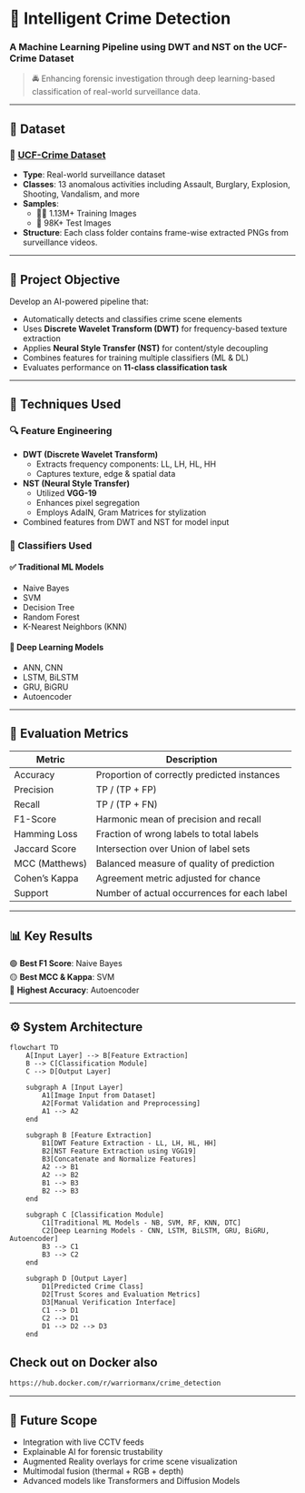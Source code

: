 # 🚨 Intelligent Crime Detection  
### A Machine Learning Pipeline using DWT and NST on the UCF-Crime Dataset  

> 🚔 Enhancing forensic investigation through deep learning-based classification of real-world surveillance data.  

---

## 📁 Dataset  

### 🔗 [UCF-Crime Dataset](https://www.kaggle.com/datasets/odins0n/ucf-crime-dataset/data)  
- **Type**: Real-world surveillance dataset  
- **Classes**: 13 anomalous activities including Assault, Burglary, Explosion, Shooting, Vandalism, and more  
- **Samples**:  
  - 🏋️‍♂️ 1.13M+ Training Images  
  - 🧪 98K+ Test Images  
- **Structure**: Each class folder contains frame-wise extracted PNGs from surveillance videos.  

---

## 🎯 Project Objective  

Develop an AI-powered pipeline that:  
- Automatically detects and classifies crime scene elements  
- Uses **Discrete Wavelet Transform (DWT)** for frequency-based texture extraction  
- Applies **Neural Style Transfer (NST)** for content/style decoupling  
- Combines features for training multiple classifiers (ML & DL)  
- Evaluates performance on **11-class classification task**

---

## 🧰 Techniques Used  

### 🔍 Feature Engineering  
- **DWT (Discrete Wavelet Transform)**  
  - Extracts frequency components: LL, LH, HL, HH  
  - Captures texture, edge & spatial data  
- **NST (Neural Style Transfer)**  
  - Utilized **VGG-19**  
  - Enhances pixel segregation  
  - Employs AdaIN, Gram Matrices for stylization  
- Combined features from DWT and NST for model input  

### 🤖 Classifiers Used  
#### ✅ Traditional ML Models  
- Naive Bayes  
- SVM  
- Decision Tree  
- Random Forest  
- K-Nearest Neighbors (KNN)  

#### 🧠 Deep Learning Models  
- ANN, CNN  
- LSTM, BiLSTM  
- GRU, BiGRU  
- Autoencoder  

---

## 🧪 Evaluation Metrics  

| Metric             | Description                                 |
|--------------------|---------------------------------------------|
| Accuracy           | Proportion of correctly predicted instances |
| Precision          | TP / (TP + FP)                              |
| Recall             | TP / (TP + FN)                              |
| F1-Score           | Harmonic mean of precision and recall       |
| Hamming Loss       | Fraction of wrong labels to total labels    |
| Jaccard Score      | Intersection over Union of label sets       |
| MCC (Matthews)     | Balanced measure of quality of prediction   |
| Cohen’s Kappa      | Agreement metric adjusted for chance        |
| Support            | Number of actual occurrences for each label |

---

## 📊 Key Results  

🟢 **Best F1 Score**: Naive Bayes  
🟡 **Best MCC & Kappa**: SVM  
🔵 **Highest Accuracy**: Autoencoder  

---

## ⚙️ System Architecture  
```mermaid
flowchart TD
    A[Input Layer] --> B[Feature Extraction]
    B --> C[Classification Module]
    C --> D[Output Layer]

    subgraph A [Input Layer]
        A1[Image Input from Dataset]
        A2[Format Validation and Preprocessing]
        A1 --> A2
    end

    subgraph B [Feature Extraction]
        B1[DWT Feature Extraction - LL, LH, HL, HH]
        B2[NST Feature Extraction using VGG19]
        B3[Concatenate and Normalize Features]
        A2 --> B1
        A2 --> B2
        B1 --> B3
        B2 --> B3
    end

    subgraph C [Classification Module]
        C1[Traditional ML Models - NB, SVM, RF, KNN, DTC]
        C2[Deep Learning Models - CNN, LSTM, BiLSTM, GRU, BiGRU, Autoencoder]
        B3 --> C1
        B3 --> C2
    end

    subgraph D [Output Layer]
        D1[Predicted Crime Class]
        D2[Trust Scores and Evaluation Metrics]
        D3[Manual Verification Interface]
        C1 --> D1
        C2 --> D1
        D1 --> D2 --> D3
    end

```

## Check out on Docker also

```bash
https://hub.docker.com/r/warriormanx/crime_detection
```

---
       
## 🌱 Future Scope

- Integration with live CCTV feeds
- Explainable AI for forensic trustability
- Augmented Reality overlays for crime scene visualization
- Multimodal fusion (thermal + RGB + depth)
- Advanced models like Transformers and Diffusion Models
